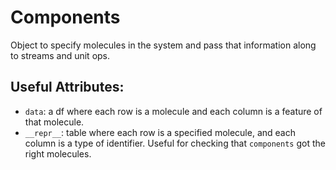 # Components

Object to specify molecules in the system and pass that information along to streams and unit ops.

## Useful Attributes:

- `data`: a df where each row is a molecule and each column is a feature of that molecule.
- `__repr__`: table where each row is a specified molecule, and each column is a type of identifier.
    Useful for checking that `components` got the right molecules.
```

